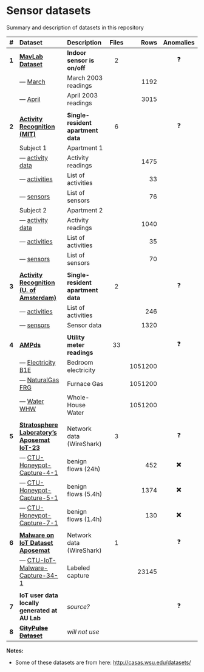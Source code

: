 # Sensor datasets

Summary and description of datasets in this repository

|   #   | Dataset                                                                   | Description                        | Files |    Rows |        Anomalies         | 
|:-----:|:--------------------------------------------------------------------------|:-----------------------------------|:-----:|--------:|:------------------------:|
| **1** | **[MavLab Dataset](mavlab)**                                              | **Indoor sensor is on/off**        |   2   |         |        :question:        |
|       | — [March](mavlab/2003_march.csv)                                          | March 2003 readings                |       |    1192 |                          |
|       | — [April](mavlab/2003_april.csv)                                          | April 2003 readings                |       |    3015 |                          | 
|       |                                                                           |                                    |       |         |                          |
| **2** | **[Activity Recognition (MIT)](ar-mit)**                                  | **Single-resident apartment data** |   6   |         |        :question:        |
|       | Subject 1                                                                 | Apartment 1                        |       |         |                          |
|       | — [activity data](ar-mit/1_activities_data.csv)                           | Activity readings                  |       |    1475 |                          |
|       | — [activities](ar-mit/1_activities.csv)                                   | List of activities                 |       |      33 |                          |
|       | — [sensors](ar-mit/1_sensors.csv)                                         | List of sensors                    |       |      76 |                          |
|       | Subject 2                                                                 | Apartment 2                        |       |         |                          |
|       | — [activity data](ar-mit/2_activities_data.csv)                           | Activity readings                  |       |    1040 |                          |
|       | — [activities](ar-mit/2_activities.csv)                                   | List of activities                 |       |      35 |                          |
|       | — [sensors](ar-mit/2_sensors.csv)                                         | List of sensors                    |       |      70 |                          |
|       |                                                                           |                                    |       |         |                          |
| **3** | **[Activity Recognition (U. of Amsterdam)](ar-ams)**                      | **Single-resident apartment data** |   2   |         |        :question:        |
|       | — [activities](ar-ams/activities.csv)                                     | List of activities                 |       |     246 |                          |
|       | — [sensors](ar-ams/sensors.csv)                                           | Sensor data                        |       |    1320 |                          |
|       |                                                                           |                                    |       |         |                          |
| **4** | **[AMPds](ampds)**                                                        | **Utility meter readings**         |  33   |         |        :question:        |
|       | — [Electricity B1E](ampds/Electricity_B1E-1.csv)                          | Bedroom electricity                |       | 1051200 |                          |
|       | — [NaturalGas FRG](ampds/NaturalGas_FRG-1.csv)                            | Furnace Gas                        |       | 1051200 |                          |
|       | — [Water WHW](ampds/Water_WHW-1.csv)                                      | Whole-House Water                  |       | 1051200 |                          |
|       |                                                                           |                                    |       |         |                          |
| **5** | **[Stratosphere Laboratory’s Aposemat IoT-23](iot-23)**                   | Network data (WireShark)           |   3   |         |        :question:        |
|       | — [CTU-Honeypot-Capture-4-1](iot-23/CTU-Honeypot-Capture-4-1-labeled.csv) | benign flows (24h)                 |       |     452 | :heavy_multiplication_x: |
|       | — [CTU-Honeypot-Capture-5-1](iot-23/CTU-Honeypot-Capture-5-1-labeled.csv) | benign flows (5.4h)                |       |    1374 | :heavy_multiplication_x: |
|       | — [CTU-Honeypot-Capture-7-1](iot-23/CTU-Honeypot-Capture-7-1-labeled.csv) | benign flows (1.4h)                |       |     130 | :heavy_multiplication_x: |
|       |                                                                           |                                    |       |         |                          |
| **6** | **[Malware on IoT Dataset Aposemat](malware)**                            | Network data (WireShark)           |   1   |         |        :question:        |
|       | — [CTU-IoT-Malware-Capture-34-1](malware/34-1-conn.log.labeled.csv)       | Labeled capture                    |       |   23145 |                          |
|       |                                                                           |                                    |       |         |                          |
| **7** | **IoT user data locally generated at AU Lab**                             | _source?_                          |       |         |        :question:        |
| **8** | **[~~CityPulse Dataset~~][CityPulse]**                                    | _will not use_                     |       |         |                          |


**Notes:**

- Some of these datasets are from here: <http://casas.wsu.edu/datasets/>

[CityPulse]: http://iot.ee.surrey.ac.uk:8080/datasets.html
